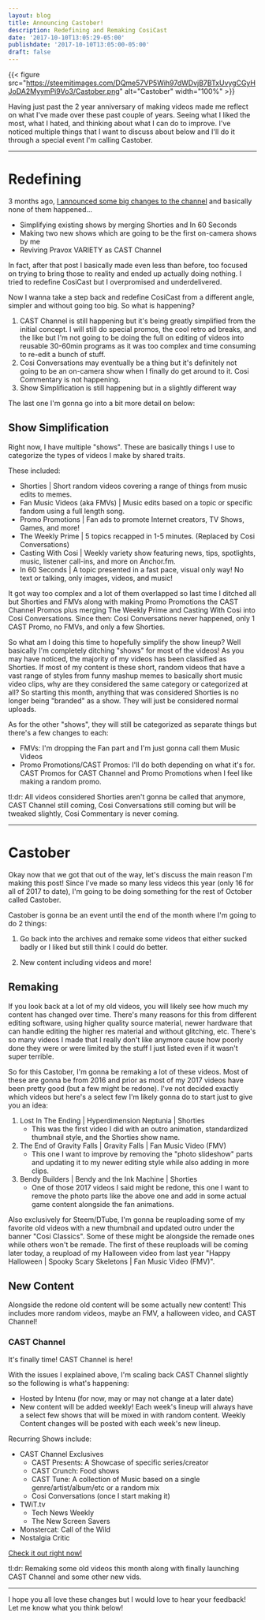 ```yaml
---
layout: blog
title: Announcing Castober!
description: Redefining and Remaking CosiCast
date: '2017-10-10T13:05:29-05:00'
publishdate: '2017-10-10T13:05:00-05:00'
draft: false
---
```

{{< figure src="https://steemitimages.com/DQme57VP5Wih97dWDvjB7BTxUvygCGyHJoDA2MyymPi9Vo3/Castober.png" alt="Castober" width="100%" >}}

Having just past the 2 year anniversary of making videos made me reflect on what I've made over these past couple of years. Seeing what I liked the most, what I hated, and thinking about what I can do to improve. I've noticed multiple things that I want to discuss about below and I'll do it through a special event I'm calling Castober.

---

# Redefining

3 months ago, [I announced some big changes to the channel](https://brandongiesing.com/2017/06/27/casting-to-new-heights-big-cosicast-update-2/) and basically none of them happened...

- Simplifying existing shows by merging Shorties and In 60 Seconds
- Making two new shows which are going to be the first on-camera shows by me
- Reviving Pravox VARIETY as CAST Channel

In fact, after that post I basically made even less than before, too focused on trying to bring those to reality and ended up actually doing nothing. I tried to redefine CosiCast but I overpromised and underdelivered.

Now I wanna take a step back and redefine CosiCast from a different angle, simpler and without going too big. So what is happening?

1. CAST Channel is still happening but it's being greatly simplified from the initial concept. I will still do special promos, the cool retro ad breaks, and the like but I'm not going to be doing the full on editing of videos into reusable 30-60min programs as it was too complex and time consuming to re-edit a bunch of stuff.
2. Cosi Conversations may eventually be a thing but it's definitely not going to be an on-camera show when I finally do get around to it. Cosi Commentary is not happening.
3. Show Simplification is still happening but in a slightly different way

The last one I'm gonna go into a bit more detail on below:

## Show Simplification

Right now, I have multiple "shows". These are basically things I use to categorize the types of videos I make by shared traits.

These included:

- Shorties | Short random videos covering a range of things from music edits to memes.
- Fan Music Videos (aka FMVs) | Music edits based on a topic or specific fandom using a full length song.
- Promo Promotions | Fan ads to promote Internet creators, TV Shows, Games, and more!
- The Weekly Prime | 5 topics recapped in 1-5 minutes. (Replaced by Cosi Conversations)
- Casting With Cosi | Weekly variety show featuring news, tips, spotlights, music, listener call-ins, and more on Anchor.fm.
- In 60 Seconds | A topic presented in a fast pace, visual only way! No text or talking, only images, videos, and music!

It got way too complex and a lot of them overlapped so last time I ditched all but Shorties and FMVs along with making Promo Promotions the CAST Channel Promos plus merging The Weekly Prime and Casting With Cosi into Cosi Conversations. Since then: Cosi Conversations never happened, only 1 CAST Promo, no FMVs, and only a few Shorties.

So what am I doing this time to hopefully simplify the show lineup? Well basically I'm completely ditching "shows" for most of the videos! As you may have noticed, the majority of my videos has been classified as Shorties. If most of my content is these short, random videos that have a vast range of styles from funny mashup memes to basically short music video clips, why are they considered the same category or categorized at all? So starting this month, anything that was considered Shorties is no longer being "branded" as a show. They will just be considered normal uploads.

As for the other "shows", they will still be categorized as separate things but there's a few changes to each:

- FMVs: I'm dropping the Fan part and I'm just gonna call them Music Videos
- Promo Promotions/CAST Promos: I'll do both depending on what it's for. CAST Promos for CAST Channel and Promo Promotions when I feel like making a random promo.

tl:dr: All videos considered Shorties aren't gonna be called that anymore, CAST Channel still coming, Cosi Conversations still coming but will be tweaked slightly, Cosi Commentary is never coming.

---

# Castober

Okay now that we got that out of the way, let's discuss the main reason I'm making this post! Since I've made so many less videos this year (only 16 for all of 2017 to date), I'm going to be doing something for the rest of October called Castober.

Castober is gonna be an event until the end of the month where I'm going to do 2 things:

1. Go back into the archives and remake some videos that either sucked badly or I liked but still think I could do better.

2. New content including videos and more!

## Remaking

If you look back at a lot of my old videos, you will likely see how much my content has changed over time. There's many reasons for this from different editing software, using higher quality source material, newer hardware that can handle editing the higher res material and without glitching, etc. There's so many videos I made that I really don't like anymore cause how poorly done they were or were limited by the stuff I just listed even if it wasn't super terrible.

So for this Castober, I'm gonna be remaking a lot of these videos. Most of these are gonna be from 2016 and prior as most of my 2017 videos have been pretty good (but a few might be redone). I've not decided exactly which videos but here's a select few I'm likely gonna do to start just to give you an idea:

1. Lost In The Ending | Hyperdimension Neptunia | Shorties
   - This was the first video I did with an outro animation, standardized thumbnail style, and the Shorties show name.
2. The End of Gravity Falls | Gravity Falls | Fan Music Video (FMV)
   - This one I want to improve by removing the "photo slideshow" parts and updating it to my newer editing style while also adding in more clips.
3. Bendy Builders | Bendy and the Ink Machine | Shorties
   - One of those 2017 videos I said might be redone, this one I want to remove the photo parts like the above one and add in some actual game content alongside the fan animations.

Also exclusively for Steem/DTube, I'm gonna be reuploading some of my favorite old videos with a new thumbnail and updated outro under the banner "Cosi Classics". Some of these might be alongside the remade ones while others won't be remade. The first of these reuploads will be coming later today, a reupload of my Halloween video from last year "Happy Halloween | Spooky Scary Skeletons | Fan Music Video (FMV)".

## New Content

Alongside the redone old content will be some actually new content! This includes more random videos, maybe an FMV, a halloween video, and CAST Channel!

### CAST Channel

It's finally time! CAST Channel is here!

With the issues I explained above, I'm scaling back CAST Channel slightly so the following is what's happening:

- Hosted by Intenu (for now, may or may not change at a later date)
- New content will be added weekly! Each week's lineup will always have a select few shows that will be mixed in with random content. Weekly Content changes will be posted with each week's new lineup.

Recurring Shows include:

- CAST Channel Exclusives
   - CAST Presents: A Showcase of specific series/creator
   - CAST Crunch: Food shows
   - CAST Tune: A collection of Music based on a single genre/artist/album/etc or a random mix
   - Cosi Conversations (once I start making it)
- TWiT.tv
   - Tech News Weekly
   - The New Screen Savers
- Monstercat: Call of the Wild
- Nostalgia Critic

[Check it out right now!](http://intenu.com/CAST)

tl:dr: Remaking some old videos this month along with finally launching CAST Channel and some other new vids.

---

I hope you all love these changes but I would love to hear your feedback! Let me know what you think below!
